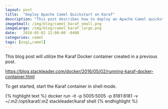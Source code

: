 ```yaml
---
layout: post
title:  "Deploy Apache Camel Quickstart on Karaf"
description: "This post describes how to deploy an Apache Camel quickstart on Karaf."
imageSmall: /img/blog/camel_karaf_small.png
imageLarge: /img/blog/camel_karaf_large.png
date:   2016-05-02 12:00:00 -0400
categories: camel
tags: [osgi,camel]
---
```


This blog post will utilize the Karaf Docker container created in a previous post.

<https://blog.stackleader.com/docker/2016/05/02/running-karaf-docker-container.html>

To get started, start the Karaf container in shell mode.

{% highlight text %}
docker run -it -p 5005:5005 -p 8181:8181 -v ~/.m2:/opt/karaf/.m2 stackleader/karaf shell
{% endhighlight %} 